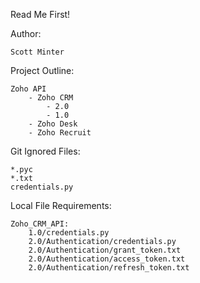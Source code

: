 Read Me First!

Author:

    Scott Minter

Project Outline:

    Zoho API
        - Zoho CRM
            - 2.0
            - 1.0
        - Zoho Desk
        - Zoho Recruit

Git Ignored Files:

    *.pyc
    *.txt
    credentials.py

Local File Requirements:

    Zoho_CRM_API:
        1.0/credentials.py
        2.0/Authentication/credentials.py
        2.0/Authentication/grant_token.txt
        2.0/Authentication/access_token.txt
        2.0/Authentication/refresh_token.txt